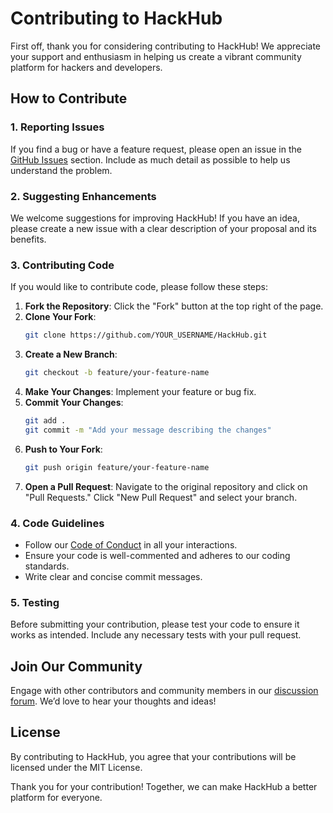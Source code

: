 # Contributing to HackHub

First off, thank you for considering contributing to HackHub! We appreciate your support and enthusiasm in helping us create a vibrant community platform for hackers and developers.

## How to Contribute

### 1. Reporting Issues
If you find a bug or have a feature request, please open an issue in the [GitHub Issues](https://github.com/KarolinaGroszewska/HackHub/issues) section. Include as much detail as possible to help us understand the problem.

### 2. Suggesting Enhancements
We welcome suggestions for improving HackHub! If you have an idea, please create a new issue with a clear description of your proposal and its benefits.

### 3. Contributing Code
If you would like to contribute code, please follow these steps:

1. **Fork the Repository**: Click the "Fork" button at the top right of the page.
2. **Clone Your Fork**: 
   ```bash
   git clone https://github.com/YOUR_USERNAME/HackHub.git
   ```
3. **Create a New Branch**: 
   ```bash
   git checkout -b feature/your-feature-name
   ```
4. **Make Your Changes**: Implement your feature or bug fix.
5. **Commit Your Changes**: 
   ```bash
   git add .
   git commit -m "Add your message describing the changes"
   ```
6. **Push to Your Fork**: 
   ```bash
   git push origin feature/your-feature-name
   ```
7. **Open a Pull Request**: Navigate to the original repository and click on "Pull Requests." Click "New Pull Request" and select your branch.

### 4. Code Guidelines
- Follow our [Code of Conduct](https://github.com/KarolinaGroszewska/HackHub?tab=coc-ov-file) in all your interactions.
- Ensure your code is well-commented and adheres to our coding standards.
- Write clear and concise commit messages.

### 5. Testing
Before submitting your contribution, please test your code to ensure it works as intended. Include any necessary tests with your pull request.

## Join Our Community
Engage with other contributors and community members in our [discussion forum](https://github.com/KarolinaGroszewska/HackHub/discussions). We’d love to hear your thoughts and ideas!

## License
By contributing to HackHub, you agree that your contributions will be licensed under the MIT License.

Thank you for your contribution! Together, we can make HackHub a better platform for everyone.
